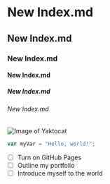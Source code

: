 # New Index.md
## New Index.md
### New Index.md
#### New Index.md
##### New Index.md
###### New Index.md


![Image of Yaktocat](https://octodex.github.com/images/yaktocat.png)


``` javascript
var myVar = "Hello, world!";
```
- [ ] Turn on GitHub Pages
- [ ] Outline my portfolio
- [ ] Introduce myself to the world
